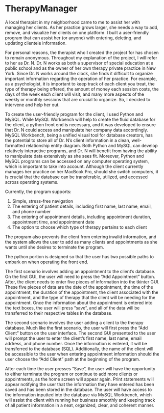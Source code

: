 # TherapyManager
A local therapist in my neighborhood came to me to assist her with managing her clients. As her practice grows larger, she needs a way to add, remove, and visualize her clients on one platform. I built a user-friendly program that can assist her (or anyone) with entering, deleting, and updating clientele information.

For personal reasons, the therapist who I created the project for has chosen to remain anonymous. Throughout my explanation of the project, I will refer to her as Dr. N. Dr. N works as both a supervisor of special education at a public school and as the owner of her own therapy private practice in New York. Since Dr. N works around the clock, she finds it difficult to organize important information regarding the operation of her practice. For example, as a psychologist, it is important to keep track of each client you treat, the type of therapy being offered, the amount of money each session costs, the days of the
week each client will visit, and many more aspects of the weekly or monthly sessions that are crucial to organize. So, I decided to intervene and help her out.

To create the user-friendly program for the client, I used Python and MySQL. While MySQL Workbench will help to create the fluid database for the client, a python front end is necessary, and it was developed to ensure that Dr. N could access and manipulate her company data accordingly. MySQL Workbench, being a unified visual tool for database creators, has the potential to store all of Dr. N’s client information in a clean, well-formatted relationship entity
diagram. Both Python and MySQL can develop relatively interactive programs, and Dr. N will benefit from having the ability to manipulate data extensively as she sees fit. Moreover, Python and MySQL programs can be accessed on any computer operating system, which is important to take into account. Although the client currently manages her practice on her MacBook Pro, should she switch computers, it is crucial that the database can be transferable, utilized, and accessed across operating systems.

Currently, the program supports:

1. Simple, stress-free navigation
2. The entering of patient details, including first name, last name, email, and phone
number
3. The entering of appointment details, including appointment duration, appointment
time, and appointment date
4. The option to choose which type of therapy pertains to each client

The program also prevents the client from entering invalid information, and the system allows the user to add as many clients and appointments as she wants until she desires to terminate the program.

The python portion is designed so that the user has two possible paths to embark on when operating the front end.

The first scenario involves adding an appointment to the client’s database. On the first GUI, the user will need to press the “Add Appointment” button. After, the client needs to enter five pieces of information into the tkinter GUI. These five pieces of data are the date of the appointment, the time of the appointment, the duration of the appointment, the client associated with the appointment, and the type of therapy that the client will be needing for the appointment. Once the information about the appointment is entered into the text boxes, the user will press “save”, and all of the data will be transferred to their respective tables in the database.

The second scenario involves the user adding a client to the therapy database. Much like the first scenario, the user will first press the “Add Client” button on the user interface. The second GUI presented to the user will prompt the user to enter the client’s first name, last name, email address, and phone number. Once the information is entered, it will be transferred to the database (SQL). Additionally, the name of the client will be accessible to the
user when entering appointment information should the user choose the “Add Client” path at the beginning of the program.

After each time the user presses “Save”, the user will have the opportunity to either terminate the program or continue to add more clients or appointments, as the home screen will appear again. Print statements will appear notifying the user that the information they have entered has
been saved and has been stored in the database. The user will have access to the information inputted into the database via MySQL Workbench, which will assist the client with running her business smoothly and keeping track of all patient information in a neat, organized, clear, and coherent manner.
